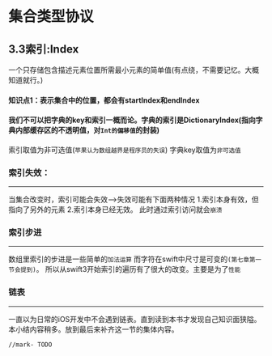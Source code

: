 # 集合类型协议

##  3.3索引:Index
一个只存储包含描述元素位置所需最小元素的简单值(有点绕，不需要记忆。大概知道就行。)
#### 知识点1：表示集合中的位置，都会有startIndex和endIndex

#### 我们不可以把字典的key和索引一概而论。字典的索引是DictionaryIndex(指向字典内部缓存区的不透明值，对```Int的偏移值```的封装)
索引取值为非可选值(```苹果认为数组越界是程序员的失误```)
字典key取值为```非可选值```


### 索引失效：
---
当集合改变时，索引可能会失效-->失效可能有下面两种情况
1.索引本身有效，但指向了另外的元素
2.索引本身已经无效。
此时通过索引访问就会```崩溃```

   
### 索引步进
---
数组里索引的步进是一些简单的```加法运算```
而字符在swift中尺寸是可变的```(第七章第一节会提到)```。
所以从swift3开始索引的遍历有了很大的改变。主要是为了```性能```


### 链表
---
一直以为日常的iOS开发中不会遇到链表。直到读到本书才发现自己知识面狭隘。本小结内容稍多。放到最后来补齐这一节的集体内容。

    //mark- TODO



